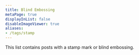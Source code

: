 ```yaml
---
title: Blind Embossing
metaPage: true
displayInList: false
disableImageViewer: true
aliases:
- /tags/stamp
---
```


This list contains posts with a stamp mark or blind embossing.
